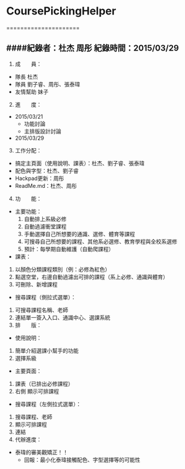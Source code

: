 # CoursePickingHelper
=====================

####紀錄者：杜杰 周彤 紀錄時間：2015/03/29
---------------------

1. 成　　員：
  * 隊長 杜杰
  * 隊員 劉子睿、周彤、張泰瑋
  * 友情幫助 妹子
2. 進　　度：
  * 2015/03/21
    * 功能討論
    * 主排版設計討論
  * 2015/03/29
3. 工作分配：
  * 搞定主頁面（使用說明、課表）：杜杰、劉子睿、張泰瑋
  * 配色與字型：杜杰、劉子睿
  * Hackpad更新：周彤
  * ReadMe.md：杜杰、周彤
4. 功　　能：
  * 主要功能：
    1. 自動排上系級必修
    2. 自動過濾衝堂課程
    3. 手動選擇自己所想要的通識、選修、體育等課程
    4. 可搜尋自己所想要的課程、其他系必選修、教育學程與全校系選修
    5. 預計：每學期自動維護（自動爬課程）
  * 課表：
   1. 以顏色分類課程類別（例：必修為紅色）
   2. 點選空堂，右邊自動過濾出可排的課程（系上必修、通識與體育）
   3. 可刪除、新增課程
  * 搜尋課程（側拉式選單）：
   1. 可搜尋課程名稱、老師
   2. 連結單一簽入入口、通識中心、選課系統
5. 排　　版：
  * 使用說明：
   1. 簡單介紹選課小幫手的功能
   2. 選擇系級
  * 主要頁面：
   1. 課表（已排出必修課程）
   2. 右側 顯示可排課程
  * 搜尋課程（左側拉式選單）：
   1. 搜尋課程、老師
   2. 顯示可排課程
   3. 連結
6. 代辦進度：
  * 泰瑋的審美觀矯正！！
    * 回報：最小化泰瑋接觸配色、字型選擇等的可能性

